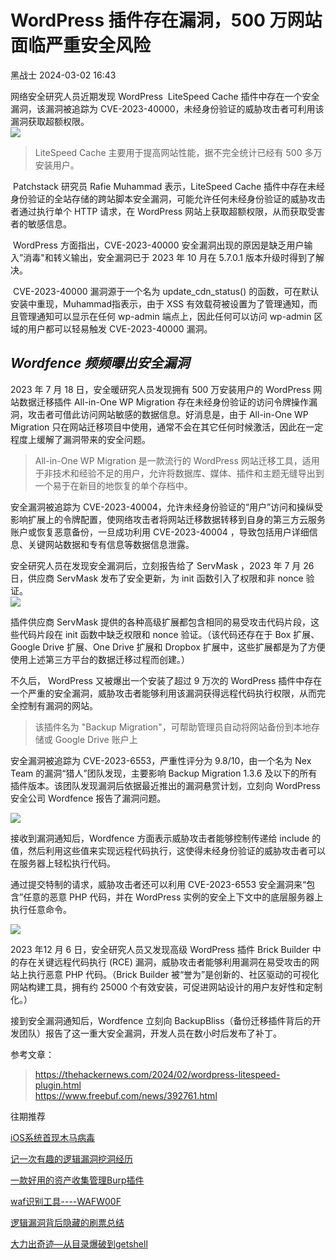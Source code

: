 #  WordPress 插件存在漏洞，500 万网站面临严重安全风险   
 黑战士   2024-03-02 16:43  
  
网络安全研究人员近期发现 WordPress  LiteSpeed Cache 插件中存在一个安全漏洞，该漏洞被追踪为 CVE-2023-40000，未经身份验证的威胁攻击者可利用该漏洞获取超额权限。  
![](https://mmbiz.qpic.cn/mmbiz_jpg/PGbmE4CTriavCSeibBX8MxaJt605R9cGOM1dX2SPIR0E43oc4sUbZZoUKaGb85dWtoTnexM1r0n7MP0dPQWYRzCg/640?wx_fmt=jpeg&from=appmsg "")  
  
>   
> LiteSpeed Cache 主要用于提高网站性能，据不完全统计已经有 500 多万安装用户。  
  
  
  
  Patchstack 研究员 Rafie Muhammad 表示，LiteSpeed Cache 插件中存在未经身份验证的全站存储的跨站脚本安全漏洞，可能允许任何未经身份验证的威胁攻击者通过执行单个 HTTP 请求，在 WordPress 网站上获取超额权限，从而获取受害者的敏感信息。  
  
  WordPress 方面指出，CVE-2023-40000 安全漏洞出现的原因是缺乏用户输入”消毒"和转义输出，安全漏洞已于 2023 年 10 月在 5.7.0.1 版本升级时得到了解决。  
  
  CVE-2023-40000 漏洞源于一个名为 update_cdn_status() 的函数，可在默认安装中重现，Muhammad指表示，由于 XSS 有效载荷被设置为了管理通知，而且管理通知可以显示在任何 wp-admin 端点上，因此任何可以访问 wp-admin 区域的用户都可以轻易触发 CVE-2023-40000 漏洞。  
## *Wordfence* *频频曝出安全漏洞*  
  
2023 年 7 月 18 日，安全暖研究人员发现拥有 500 万安装用户的 WordPress 网站数据迁移插件 All-in-One WP Migration 存在未经身份验证的访问令牌操作漏洞，攻击者可借此访问网站敏感的数据信息。好消息是，由于 All-in-One WP Migration 只在网站迁移项目中使用，通常不会在其它任何时候激活，因此在一定程度上缓解了漏洞带来的安全问题。  
> All-in-One WP Migration 是一款流行的 WordPress 网站迁移工具，适用于非技术和经验不足的用户，允许将数据库、媒体、插件和主题无缝导出到一个易于在新目的地恢复的单个存档中。  
  
  
安全漏洞被追踪为 CVE-2023-40004，允许未经身份验证的“用户”访问和操纵受影响扩展上的令牌配置，使网络攻击者将网站迁移数据转移到自身的第三方云服务账户或恢复恶意备份，一旦成功利用 CVE-2023-40004 ，导致包括用户详细信息、关键网站数据和专有信息等数据信息泄露。  
  
安全研究人员在发现安全漏洞后，立刻报告给了 ServMask ，2023 年 7 月 26 日，供应商 ServMask 发布了安全更新，为 init 函数引入了权限和非 nonce 验证。  
![](https://mmbiz.qpic.cn/mmbiz_jpg/PGbmE4CTriavCSeibBX8MxaJt605R9cGOMm3t6x5C7nC39VZwcY7eXpO1naGlRt3X3e07JXicgicWhZ1gmoYnzX2LQ/640?wx_fmt=jpeg&from=appmsg "")  
  
  
  
插件供应商 ServMask 提供的各种高级扩展都包含相同的易受攻击代码片段，这些代码片段在 init 函数中缺乏权限和 nonce 验证。（该代码还存在于 Box 扩展、Google Drive 扩展、One Drive 扩展和 Dropbox 扩展中，这些扩展都是为了方便使用上述第三方平台的数据迁移过程而创建。）  
  
不久后， WordPress 又被爆出一个安装了超过 9 万次的 WordPress 插件中存在一个严重的安全漏洞，威胁攻击者能够利用该漏洞获得远程代码执行权限，从而完全控制有漏洞的网站。  
> 该插件名为 "Backup Migration"，可帮助管理员自动将网站备份到本地存储或 Google Drive 账户上  
  
  
安全漏洞被追踪为 CVE-2023-6553，严重性评分为 9.8/10，由一个名为 Nex Team 的漏洞“猎人”团队发现，主要影响 Backup Migration 1.3.6 及以下的所有插件版本。该团队发现漏洞后依据最近推出的漏洞悬赏计划，立刻向 WordPress 安全公司 Wordfence 报告了漏洞问题。  
  
![](https://mmbiz.qpic.cn/mmbiz_jpg/PGbmE4CTriavCSeibBX8MxaJt605R9cGOMWk8icu3868yib57TJGLURMPZNTGDsKsHuQeUhyDJIywibQrC0Pq9tASTg/640?wx_fmt=jpeg&from=appmsg "")  
  
接收到漏洞通知后，Wordfence 方面表示威胁攻击者能够控制传递给 include 的值，然后利用这些值来实现远程代码执行，这使得未经身份验证的威胁攻击者可以在服务器上轻松执行代码。  
  
通过提交特制的请求，威胁攻击者还可以利用 CVE-2023-6553 安全漏洞来“包含”任意的恶意 PHP 代码，并在 WordPress 实例的安全上下文中的底层服务器上执行任意命令。  
  
  
![](https://mmbiz.qpic.cn/mmbiz_jpg/PGbmE4CTriavCSeibBX8MxaJt605R9cGOMwkKbkliaZQ7Iia50gaeJWib6HVRCicxyYeJL8nqObGfUzgZia4j8xXAs8FQ/640?wx_fmt=jpeg&from=appmsg "")  
  
  
2023 年12 月 6 日，安全研究人员又发现高级 WordPress 插件 Brick Builder 中的存在关键远程代码执行 (RCE) 漏洞，威胁攻击者能够利用漏洞在易受攻击的网站上执行恶意 PHP 代码。（Brick Builder 被“誉为”是创新的、社区驱动的可视化网站构建工具，拥有约 25000 个有效安装，可促进网站设计的用户友好性和定制化。）  
  
接到安全漏洞通知后，Wordfence 立刻向 BackupBliss（备份迁移插件背后的开发团队）报告了这一重大安全漏洞，开发人员在数小时后发布了补丁。  
  
参考文章：  
> https://thehackernews.com/2024/02/wordpress-litespeed-plugin.html  
> https://www.freebuf.com/news/392761.html  
  
  
  
往期推荐  
  
[iOS系统首现木马病毒](https://mp.weixin.qq.com/s?__biz=MzUxMzQ2NTM2Nw==&mid=2247492305&idx=1&sn=050852af9686cb2895ffc8718a7a2210&chksm=f9566fa9ce21e6bfdef5469a1d56648159ae20a02bc480535a9d966ab252a3640bd3d7523428&scene=21#wechat_redirect)  
  
  
[记一次有趣的逻辑漏洞挖洞经历](https://mp.weixin.qq.com/s?__biz=MzUxMzQ2NTM2Nw==&mid=2247492294&idx=1&sn=c0274415571d8792a11d752d1a1527a8&chksm=f9566fbece21e6a8d7a6f406472294a0a165ad3e839ca7c98e96b34b6c7cb006f7e992165f88&scene=21#wechat_redirect)  
  
  
[一款好用的资产收集管理Burp插件](https://mp.weixin.qq.com/s?__biz=MzUxMzQ2NTM2Nw==&mid=2247492206&idx=1&sn=b59a8c19185ea34bf4664a4263dcda8c&chksm=f9566f16ce21e600c9fee48de4ca68f4231df261b17b8706c69aea98f0da84631dbd4f01904a&scene=21#wechat_redirect)  
  
  
[waf识别工具----WAFW00F](https://mp.weixin.qq.com/s?__biz=MzUxMzQ2NTM2Nw==&mid=2247492157&idx=1&sn=9df5ebd401a2129d0120b5d3170b8b3c&chksm=f9566f45ce21e6537286426755aff6293fd421327174fe267fe784521db058e4d6c54b5a1468&scene=21#wechat_redirect)  
  
  
[逻辑漏洞背后隐藏的刷票总结](https://mp.weixin.qq.com/s?__biz=MzUxMzQ2NTM2Nw==&mid=2247492123&idx=1&sn=4cdd366cc508a26fe5aacd3e4e17a8bd&chksm=f9566f63ce21e675d62be7519adc23cdcd27f31cbe726955fab756eccab01b2600b4b4d5f07c&scene=21#wechat_redirect)  
  
  
[大力出奇迹—从目录爆破到getshell](https://mp.weixin.qq.com/s?__biz=MzUxMzQ2NTM2Nw==&mid=2247491895&idx=1&sn=ff3aa53cc001b711658bd4a6e9ace87f&chksm=f9566c4fce21e559014741e799ea749e87f774c197e0824f798367b8b6dcb2ffc77741b45fd0&scene=21#wechat_redirect)  
  
  
  
